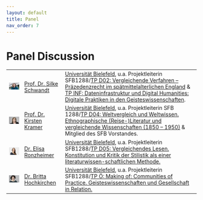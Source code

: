```yaml
---
layout: default
title: Panel
nav_order: 7
---
```


# Panel Discussion

|  |  |  |
|-----|-------|--------------|
| <img src="/images/ppl/silkeSchwandt.jpg" width="200"> | [Prof. Dr. Silke Schwandt](https://digital-history.uni-bielefeld.de/silke-schwandt/) | [Universität Bielefeld](https://uni-bielefeld.de), u.a. Projektleiterin SFB1288/[TP D02: Vergleichende Verfahren – Präzedenzrecht im spätmittelalterlichen England](https://www.uni-bielefeld.de/sfb/sfb1288/projektbereiche/d02/) & [TP INF: Dateninfrastruktur und Digital Humanities: Digitale Praktiken in den Geisteswissenschaften](https://www.uni-bielefeld.de/sfb/sfb1288/projektbereiche/inf/). |
| <img src="/images/ppl/kirstenKramer.jpg" width="200">  | [Prof. Dr. Kirsten Kramer](https://www.uni-bielefeld.de/fakultaeten/linguistik-literaturwissenschaft/personen/kirsten-kramer/) | [Universität Bielefeld](https://uni-bielefeld.de), u.a. Projektleiterin SFB 1288/[TP D04: Weltvergleich und Weltwissen. Ethnographische (Reise-)Literatur und vergleichende Wissenschaften (1850 – 1950)](https://www.uni-bielefeld.de/sfb/sfb1288/projektbereiche/d04/) & Mitglied des SFB Vorstandes. |
| <img src="/images/ppl/elizaRonzheimer.jpg" width="200">  | [Dr. Elisa Ronzheimer](https://ekvv.uni-bielefeld.de/pers_publ/publ/PersonDetail.jsp?personId=141525834) | [Universität Bielefeld](https://uni-bielefeld.de), u.a. Projektleiterin SFB1288/[TP D05: Vergleichendes Lesen. Konstitution und Kritik der Stilistik als einer literaturwissen-schaftlichen Methode.](https://www.uni-bielefeld.de/sfb/sfb1288/projektbereiche/d05/) |
| <img src="/images/ppl/brittaHochkirchen.jpg" width="200">  | [Dr. Britta Hochkirchen](http://wwwhomes.uni-bielefeld.de/bhochkirchen/) | [Universität Bielefeld](https://uni-bielefeld.de), u.a. Projektleiterin SFB1288/[TP Ö: Making of: Communities of Practice. Geisteswissenschaften und Gesellschaft in Relation.](https://www.uni-bielefeld.de/sfb/sfb1288/projektbereiche/o/) |
